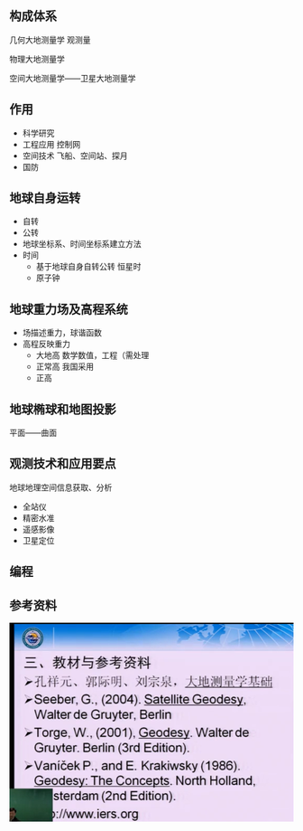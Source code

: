 ## 构成体系

几何大地测量学       观测量

物理大地测量学

空间大地测量学——卫星大地测量学

## 作用

* 科学研究
* 工程应用           控制网
* 空间技术     飞船、空间站、探月
* 国防

## 地球自身运转

* 自转
* 公转
* 地球坐标系、时间坐标系建立方法
* 时间
  * 基于地球自身自转公转           恒星时
  * 原子钟

## 地球重力场及高程系统

* 场描述重力，球谐函数
* 高程反映重力
  * 大地高			数学数值，工程（需处理
  * 正常高             我国采用
  * 正高

## 地球椭球和地图投影

平面——曲面

## 观测技术和应用要点

地球地理空间信息获取、分析

* 全站仪
* 精密水准
* 遥感影像
* 卫星定位



## 编程

## 参考资料



![Snipaste_2020-02-16_17-22-18](.\pic\Snipaste_2020-02-16_17-22-18.png)



































